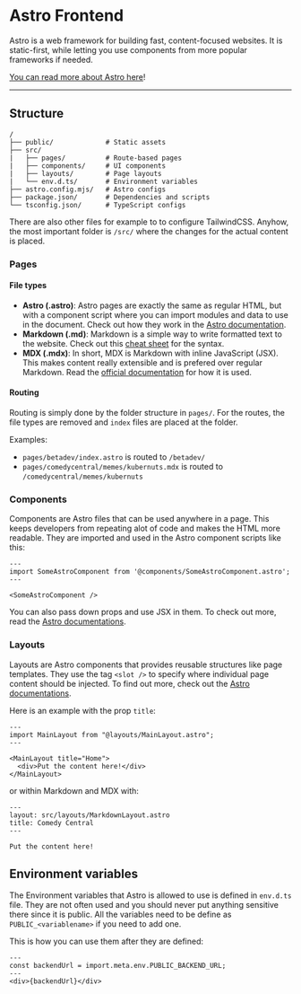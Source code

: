 # Astro Frontend

Astro is a web framework for building fast, content-focused websites. It is static-first, while letting you use components from more popular frameworks if needed.

[You can read more about Astro here](https://astro.build/)!

---

## Structure

```
/
├── public/             # Static assets
├── src/                
|   ├── pages/          # Route-based pages
|   ├── components/     # UI components
|   ├── layouts/        # Page layouts
|   └── env.d.ts/       # Environment variables
├── astro.config.mjs/   # Astro configs
├── package.json/       # Dependencies and scripts
└── tsconfig.json/      # TypeScript configs
```

There are also other files for example to  to configure TailwindCSS. Anyhow, the most important folder is `/src/` where the changes for the actual content is placed.

### Pages 

#### File types

- **Astro (.astro)**: Astro pages are exactly the same as regular HTML, but with a component script where you can import modules and data to use in the document. Check out how they work in the [Astro documentation](https://docs.astro.build/en/basics/astro-pages/#astro-pages).
- **Markdown (.md)**: Markdown is a simple way to write formatted text to the website. Check out this [cheat sheet](https://www.markdownguide.org/cheat-sheet/) for the syntax.
- **MDX (.mdx)**: In short, MDX is Markdown with inline JavaScript (JSX). This makes content really extensible and is prefered over regular Markdown. Read the [official documentation](https://mdxjs.com/) for how it is used. 

#### Routing

Routing is simply done by the folder structure in `pages/`. For the routes, the file types are removed and `index` files are placed at the folder.

Examples:
- `pages/betadev/index.astro` is routed to `/betadev/`
- `pages/comedycentral/memes/kubernuts.mdx` is routed to `/comedycentral/memes/kubernuts`

### Components

Components are Astro files that can be used anywhere in a page. This keeps developers from repeating alot of code and makes the HTML more readable. They are imported and used in the Astro component scripts like this:

```astro
---
import SomeAstroComponent from '@components/SomeAstroComponent.astro';
---

<SomeAstroComponent />
```

You can also pass down props and use JSX in them. To check out more, read the [Astro documentations](https://docs.astro.build/en/basics/astro-components/).

### Layouts

Layouts are Astro components that provides reusable structures like page templates. They use the tag `<slot />` to specify where individual page content should be injected. To find out more, check out the [Astro documentations](https://docs.astro.build/en/basics/layouts/).

Here is an example with the prop `title`:

```astro
---
import MainLayout from "@layouts/MainLayout.astro";
---

<MainLayout title="Home">
  <div>Put the content here!</div>
</MainLayout>
```

or within Markdown and MDX with:

```astro
---
layout: src/layouts/MarkdownLayout.astro
title: Comedy Central
---

Put the content here!
```

## Environment variables

The Environment variables that Astro is allowed to use is defined in `env.d.ts` file. They are not often used and you should never put anything sensitive there since it is public. All the variables need to be define as `PUBLIC_<variablename>` if you need to add one.

This is how you can use them after they are defined:

```astro
---
const backendUrl = import.meta.env.PUBLIC_BACKEND_URL;
---
<div>{backendUrl}</div>
```